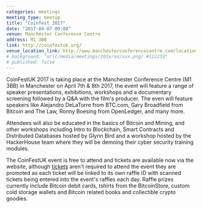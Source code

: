 ```yaml
---
categories: meetings
meeting_type: meetup
title: "Coinfest 2017"
date: "2017-04-07 09:00"
venue: Manchester Conference Centre
address: M1 3BB
link: http://coinfestuk.org/
venue_location_link: http://www.manchesterconferencecentre.com/location/
# background: "url(/media/meetings/201x/xx/xxx.png) #112233"
# published: false
---
```


CoinFestUK 2017 is taking place at the Manchester Conference Centre (M1 3BB) in Manchester on April 7th & 8th 2017, the event will feature a range of speaker presentations, exhibitions, workshops and a documentary screening followed by a Q&A with the film's producer. The even will feature speakers like Alejandro DeLaTorre from BTC.com, Gary Broadfield from Bitcoin and The Law, Ronny Boesing from OpenLedger, and many more.

Attendees will also be educated in the basics of Bitcoin and Mining, and other workshops including Intro to Blockchain, Smart Contracts and Distributed Databases hosted by Glynn Bird and a workshop hosted by the HackerHouse team where they will be demoing their cyber security training modules.

The CoinFestUK event is free to attend and tickets are available now via the website, although [tickets][tickets] aren't required to attend the event they are promoted as each ticket will be linked to its own raffle ID with scanned tickets being entered into the event's raffles each day. Raffle prizes currently include Bitcoin debit cards, tshirts from the BitcoinStore, custom cold storage wallets and Bitcoin related books and collectible crypto goodies.

[tickets]: https://www.coinfestuk.org/tkts/index.php
